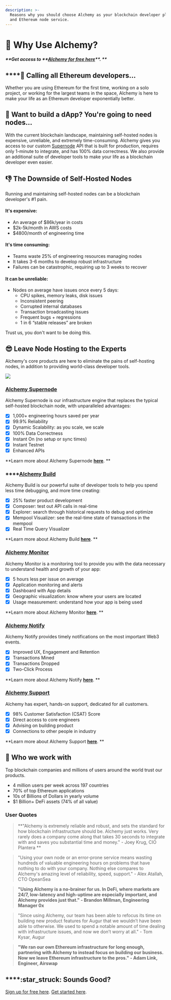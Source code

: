```yaml
---
description: >-
  Reasons why you should choose Alchemy as your blockchain developer platform
  and Ethereum node service.
---
```


# 🤔 Why Use Alchemy?

#### _**Get access to **_[_**Alchemy for free here**_](https://alchemy.com/?r=e68b2f77-7fc7-4ef7-8e9c-cdfea869b9b5)_**. **_

## ****:mega: Calling all Ethereum developers...

Whether you are using Ethereum for the first time, working on a solo project, or working for the largest teams in the space, Alchemy is here to make your life as an Ethereum developer exponentially better.

## :calling: Want to build a dApp? You're going to need nodes...

With the current blockchain landscape, maintaining self-hosted nodes is expensive, unreliable, and extremely time-consuming. Alchemy gives you access to our custom [Supernode](core-products/alchemy-supernode.md) API that is built for production, requires only 1-minute to integrate, and has 100% data correctness. We also provide an additional suite of developer tools to make your life as a blockchain developer even easier.

## :thumbsdown: The Downside of Self-Hosted Nodes

Running and maintaining self-hosted nodes can be a blockchain developer's #1 pain.&#x20;

#### It's expensive:

* An average of $86k/year in costs
* $2k-5k/month in AWS costs
* $4800/month of engineering time

#### It's time consuming:

* Teams waste 25% of engineering resources managing nodes
* It takes 3-6 months to develop robust infrastructure
* Failures can be catastrophic, requiring up to 3 weeks to recover

#### It can be unreliable:

* Nodes on average have issues once every 5 days:
  * CPU spikes, memory leaks, disk issues&#x20;
  * Inconsistent peering&#x20;
  * Corrupted internal databases&#x20;
  * Transaction broadcasting issues&#x20;
  * Frequent bugs + regressions
  * 1 in 6 “stable releases” are broken&#x20;

Trust us, you don't want to be doing this.&#x20;

## :sunglasses: Leave Node Hosting to the Experts

Alchemy's core products are here to eliminate the pains of self-hosting nodes, in addition to providing world-class developer tools.&#x20;

![](../.gitbook/assets/screen-shot-2020-07-20-at-9.33.44-am.png)

### [Alchemy Supernode](core-products/alchemy-supernode.md)

Alchemy Supernode is our infrastructure engine that replaces the typical self-hosted blockchain node, with unparalleled advantages:&#x20;

* [x] 1,000+ engineering hours saved per year
* [x] 99.9% Reliability
* [x] Dynamic Scalability: as you scale, we scale&#x20;
* [x] 100% Data Correctness
* [x] Instant On (no setup or sync times)
* [x] Instant Testnet
* [x] Enhanced APIs

**Learn more about Alchemy Supernode **[**here**](core-products/alchemy-supernode.md)**. **

### ****[Alchemy Build](core-products/alchemy-build.md)

Alchemy Build is our powerful suite of developer tools to help you spend less time debugging, and more time creating:

* [x] 25% faster product development
* [x] Composer: test out API calls in real-time
* [x] Explorer: search through historical requests to debug and optimize
* [x] Mempool Visualizer: see the real-time state of transactions in the mempool
* [x] Real Time Query Visualizer

**Learn more about Alchemy Build **[**here**](core-products/alchemy-build.md)**. **

### [Alchemy Monitor ](core-products/alchemy-monitor.md)

Alchemy Monitor is a monitoring tool to provide you with the data necessary to understand health and growth of your app:

* [x] 5 hours less per issue on average
* [x] Application monitoring and alerts
* [x] Dashboard with App details
* [x] Geographic visualization: know where your users are located
* [x] Usage measurement: understand how your app is being used

**Learn more about Alchemy Monitor **[**here**](core-products/alchemy-monitor.md)**. **

### [Alchemy Notify ](core-products/alchemy-notify.md)

Alchemy Notify provides timely notifications on the most important Web3 events.

* [x] Improved UX, Engagement and Retention
* [x] Transactions Mined
* [x] Transactions Dropped
* [x] Two-Click Process

**Learn more about Alchemy Notify **[**here**](core-products/alchemy-notify.md)**. **

### [Alchemy Support](../resources/contact-us.md)&#x20;

Alchemy has expert, hands-on support, dedicated for all customers.

* [x] 98% Customer Satisfaction (CSAT) Score
* [x] Direct access to core engineers
* [x] Advising on building product
* [x] Connections to other people in industry

**Learn more about Alchemy Support **[**here**](../resources/contact-us.md)**. **

## :handshake: Who we work with

Top blockchain companies and millions of users around the world trust our products. &#x20;

* 4 million users per week across 197 countries
* 70% of top Ethereum applications
* 10s of Billions of Dollars in yearly volume
* $1 Billion+ DeFi assets (74% of all value)&#x20;

### User Quotes&#x20;

> **"Alchemy is extremely reliable and robust, and sets the standard for how blockchain infrastructure should be. Alchemy just works. Very rarely does a company come along that takes 30 seconds to integrate with and saves you substantial time and money." - Joey Krug, CIO Plantera **

> "Using your own node or an error-prone service means wasting hundreds of valuable engineering hours on problems that have nothing to do with your company. Nothing else compares to Alchemy's amazing level of reliability, speed, support." - Alex Atallah, CTO OpeanSea

> **"Using Alchemy is a no-brainer for us. In DeFi, where markets are 24/7, low-latency and high-uptime are especially important, and Alchemy provides just that." - Brandon Millman, Engineering Manager 0x**

> "Since using Alchemy, our team has been able to refocus its time on building new product features for Augur that we wouldn’t have been able to otherwise. We used to spend a notable amount of time dealing with infrastructure issues, and now we don’t worry at all." - Tom Kysar, Augur

> **"We ran our own Ethereum infrastructure for long enough, partnering with Alchemy to instead focus on building our business. Now we leave Ethereum infrastructure to the pros." - Adam Link, Engineer, Airswap**

## ****:star\_struck: Sounds Good?

[Sign up for free here](https://dashboard.alchemyapi.io/signup/). [Get started here](getting-started.md).&#x20;
